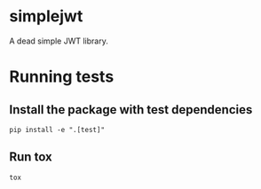 # simplejwt

A dead simple JWT library.

# Running tests
## Install the package with test dependencies
`pip install -e ".[test]"`

## Run tox
`tox`
